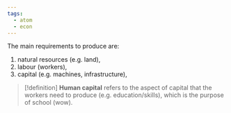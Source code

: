 ```yaml
---
tags:
  - atom
  - econ
---
```

The main requirements to produce are:
1. natural resources (e.g. land),
2. labour (workers),
3. capital (e.g. machines, infrastructure),

> [!definition] **Human capital** refers to the aspect of capital that the workers need to produce (e.g. education/skills), which is the purpose of school (wow).
